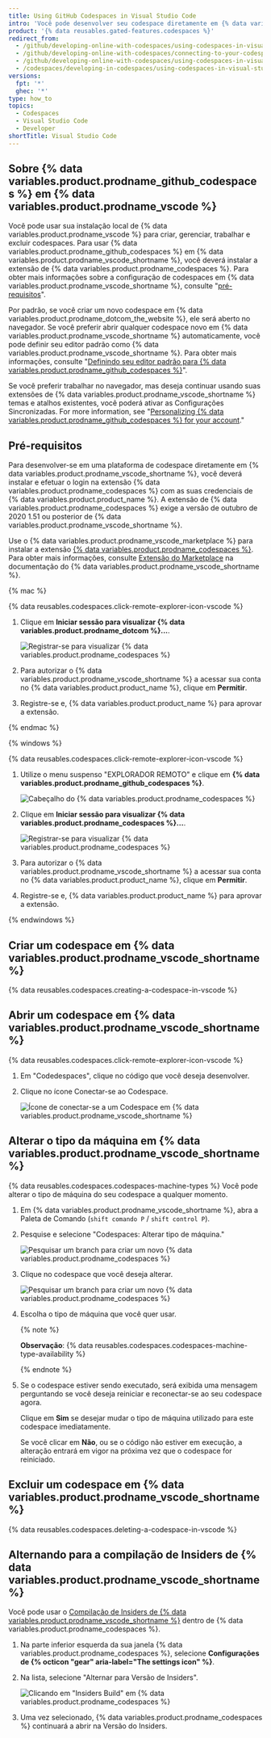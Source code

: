 ```yaml
---
title: Using GitHub Codespaces in Visual Studio Code
intro: 'Você pode desenvolver seu codespace diretamente em {% data variables.product.prodname_vscode %}, conectando a extensão de {% data variables.product.prodname_github_codespaces %} à sua conta no {% data variables.product.product_name %}.'
product: '{% data reusables.gated-features.codespaces %}'
redirect_from:
  - /github/developing-online-with-codespaces/using-codespaces-in-visual-studio-code
  - /github/developing-online-with-codespaces/connecting-to-your-codespace-from-visual-studio-code
  - /github/developing-online-with-codespaces/using-codespaces-in-visual-studio
  - /codespaces/developing-in-codespaces/using-codespaces-in-visual-studio-code
versions:
  fpt: '*'
  ghec: '*'
type: how_to
topics:
  - Codespaces
  - Visual Studio Code
  - Developer
shortTitle: Visual Studio Code
---
```


 
## Sobre {% data variables.product.prodname_github_codespaces %} em {% data variables.product.prodname_vscode %}

Você pode usar sua instalação local de {% data variables.product.prodname_vscode %} para criar, gerenciar, trabalhar e excluir codespaces. Para usar {% data variables.product.prodname_github_codespaces %} em {% data variables.product.prodname_vscode_shortname %}, você deverá instalar a extensão de {% data variables.product.prodname_codespaces %}. Para obter mais informações sobre a configuração de codespaces em {% data variables.product.prodname_vscode_shortname %}, consulte "[pré-requisitos](#prerequisites)".

Por padrão, se você criar um novo codespace em {% data variables.product.prodname_dotcom_the_website %}, ele será aberto no navegador. Se você preferir abrir qualquer codespace novo em {% data variables.product.prodname_vscode_shortname %} automaticamente, você pode definir seu editor padrão como {% data variables.product.prodname_vscode_shortname %}. Para obter mais informações, consulte "[Definindo seu editor padrão para {% data variables.product.prodname_github_codespaces %}](/codespaces/customizing-your-codespace/setting-your-default-editor-for-github-codespaces)".

Se você preferir trabalhar no navegador, mas deseja continuar usando suas extensões de {% data variables.product.prodname_vscode_shortname %} temas e atalhos existentes, você poderá ativar as Configurações Sincronizadas. For more information, see "[Personalizing {% data variables.product.prodname_github_codespaces %} for your account](/codespaces/customizing-your-codespace/personalizing-github-codespaces-for-your-account#settings-sync)."

## Pré-requisitos

Para desenvolver-se em uma plataforma de codespace diretamente em {% data variables.product.prodname_vscode_shortname %}, você deverá instalar e efetuar o login na extensão {% data variables.product.prodname_codespaces %} com as suas credenciais de {% data variables.product.product_name %}. A extensão de {% data variables.product.prodname_codespaces %} exige a versão de outubro de 2020 1.51 ou posterior de {% data variables.product.prodname_vscode_shortname %}.

Use o {% data variables.product.prodname_vscode_marketplace %} para instalar a extensão [{% data variables.product.prodname_codespaces %}](https://marketplace.visualstudio.com/items?itemName=GitHub.codespaces). Para obter mais informações, consulte [Extensão do Marketplace](https://code.visualstudio.com/docs/editor/extension-gallery) na documentação do {% data variables.product.prodname_vscode_shortname %}.


{% mac %}

{% data reusables.codespaces.click-remote-explorer-icon-vscode %}
1. Clique em **Iniciar sessão para visualizar {% data variables.product.prodname_dotcom %}...**.

   ![Registrar-se para visualizar {% data variables.product.prodname_codespaces %}](/assets/images/help/codespaces/sign-in-to-view-codespaces-vscode-mac.png)

2. Para autorizar o {% data variables.product.prodname_vscode_shortname %} a acessar sua conta no {% data variables.product.product_name %}, clique em **Permitir**.
3. Registre-se e, {% data variables.product.product_name %} para aprovar a extensão.

{% endmac %}

{% windows %}

{% data reusables.codespaces.click-remote-explorer-icon-vscode %}
1. Utilize o menu suspenso "EXPLORADOR REMOTO" e clique em **{% data variables.product.prodname_github_codespaces %}**.

   ![Cabeçalho do {% data variables.product.prodname_codespaces %}](/assets/images/help/codespaces/codespaces-header-vscode.png)

1. Clique em **Iniciar sessão para visualizar {% data variables.product.prodname_codespaces %}...**.

   ![Registrar-se para visualizar {% data variables.product.prodname_codespaces %}](/assets/images/help/codespaces/sign-in-to-view-codespaces-vscode.png)

1. Para autorizar o {% data variables.product.prodname_vscode_shortname %} a acessar sua conta no {% data variables.product.product_name %}, clique em **Permitir**.
1. Registre-se e, {% data variables.product.product_name %} para aprovar a extensão.

{% endwindows %}

## Criar um codespace em {% data variables.product.prodname_vscode_shortname %}

{% data reusables.codespaces.creating-a-codespace-in-vscode %}

## Abrir um codespace em {% data variables.product.prodname_vscode_shortname %}

{% data reusables.codespaces.click-remote-explorer-icon-vscode %}
1. Em "Codedespaces", clique no código que você deseja desenvolver.
1. Clique no ícone Conectar-se ao Codespace.

   ![Ícone de conectar-se a um Codespace em {% data variables.product.prodname_vscode_shortname %}](/assets/images/help/codespaces/click-connect-to-codespace-icon-vscode.png)

## Alterar o tipo da máquina em {% data variables.product.prodname_vscode_shortname %}

{% data reusables.codespaces.codespaces-machine-types %} Você pode alterar o tipo de máquina do seu codespace a qualquer momento.

1. Em {% data variables.product.prodname_vscode_shortname %}, abra a Paleta de Comando (`shift comando P` / `shift control P`).
1. Pesquise e selecione "Codespaces: Alterar tipo de máquina."

   ![Pesquisar um branch para criar um novo {% data variables.product.prodname_codespaces %}](/assets/images/help/codespaces/vscode-change-machine-type-option.png)

1. Clique no codespace que você deseja alterar.

   ![Pesquisar um branch para criar um novo {% data variables.product.prodname_codespaces %}](/assets/images/help/codespaces/vscode-change-machine-choose-repo.png)

1. Escolha o tipo de máquina que você quer usar.

   {% note %}

   **Observação**: {% data reusables.codespaces.codespaces-machine-type-availability %}

   {% endnote %}

1. Se o codespace estiver sendo executado, será exibida uma mensagem perguntando se você deseja reiniciar e reconectar-se ao seu codespace agora.

   Clique em **Sim** se desejar mudar o tipo de máquina utilizado para este codespace imediatamente.

   Se você clicar em **Não**, ou se o código não estiver em execução, a alteração entrará em vigor na próxima vez que o codespace for reiniciado.

## Excluir um codespace em {% data variables.product.prodname_vscode_shortname %}

{% data reusables.codespaces.deleting-a-codespace-in-vscode %}

## Alternando para a compilação de Insiders de {% data variables.product.prodname_vscode_shortname %}

Você pode usar o [Compilação de Insiders de {% data variables.product.prodname_vscode_shortname %}](https://code.visualstudio.com/docs/setup/setup-overview#_insiders-nightly-build) dentro de {% data variables.product.prodname_codespaces %}.

1. Na parte inferior esquerda da sua janela {% data variables.product.prodname_codespaces %}, selecione **Configurações de {% octicon "gear" aria-label="The settings icon" %}**.
2. Na lista, selecione "Alternar para Versão de Insiders".

   ![Clicando em "Insiders Build" em {% data variables.product.prodname_codespaces %}](/assets/images/help/codespaces/codespaces-insiders-vscode.png)
3. Uma vez selecionado, {% data variables.product.prodname_codespaces %} continuará a abrir na Versão do Insiders.
